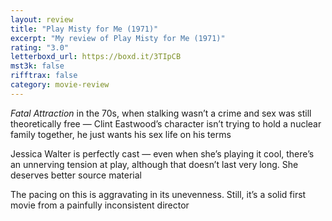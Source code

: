 ```yaml
---
layout: review
title: "Play Misty for Me (1971)"
excerpt: "My review of Play Misty for Me (1971)"
rating: "3.0"
letterboxd_url: https://boxd.it/3TIpCB
mst3k: false
rifftrax: false
category: movie-review
---
```


<i>Fatal Attraction</i> in the 70s, when stalking wasn’t a crime and sex was still theoretically free — Clint Eastwood’s character isn’t trying to hold a nuclear family together, he just wants his sex life on his terms

Jessica Walter is perfectly cast — even when she’s playing it cool, there’s an unnerving tension at play, although that doesn’t last very long. She deserves better source material

The pacing on this is aggravating in its unevenness. Still, it’s a solid first movie from a painfully inconsistent director
